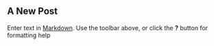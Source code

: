 ## A New Post

Enter text in [Markdown](http://daringfireball.net/projects/markdown/). Use the toolbar above, or click the **?** button for formatting help
